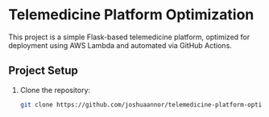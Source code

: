 
# Telemedicine Platform Optimization

This project is a simple Flask-based telemedicine platform, optimized for deployment using AWS Lambda and automated via GitHub Actions.

## Project Setup

1. Clone the repository:
   ```bash
   git clone https://github.com/joshuaannor/telemedicine-platform-optimization.git
